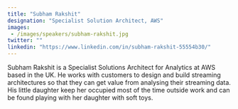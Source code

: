 ```yaml
---
title: "Subham Rakshit"
designation: "Specialist Solution Architect, AWS"
images: 
 - /images/speakers/subham-rakshit.jpg
twitter: ""
linkedin: "https://www.linkedin.com/in/subham-rakshit-55554b30/"
---
```


Subham Rakshit is a Specialist Solutions Architect for Analytics at AWS based in the UK. He works with customers to design and build streaming architectures so that they can get value from analysing their streaming data. His little daughter keep her occupied most of the time outside work and can be found playing with her daughter with soft toys.